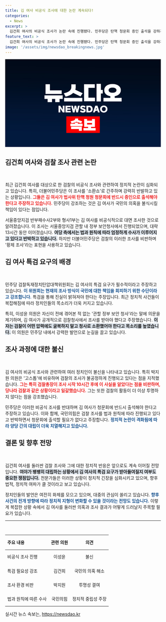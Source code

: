 ```yaml
---
title: 김 여사 비공식 조사에 대한 논란 계속되다!
categories:
  - News
excerpt: >
  김건희 여사의 비공식 조사가 논란 속에 진행됐다. 민주당은 탄핵 청문회 증인 출석을 강하게 요구하며 검찰 조사를 비판했고, 국민의힘은 법과 원칙에 따른 엄정 수사를 강조하고 있다. 누구의 손에 의해 진실이 밝혀질 것인가?
feature_text: >
  김건희 여사의 비공식 조사가 논란 속에 진행됐다. 민주당은 탄핵 청문회 증인 출석을 강하게 요구하며 검찰 조사를 비판했고, 국민의힘은 법과 원칙에 따른 엄정 수사를 강조하고 있다. 누구의 손에 의해 진실이 밝혀질 것인가?
image: '/assets/img/newsdao_breakingnews.jpg'
---
```


<p><img src="/assets/img/newsdao_breakingnews.jpg" alt="bookingtag 속보" /></p>

<h2 data-ke-size="size26">김건희 여사와 검찰 조사 관련 논란</h2>

<p data-ke-size="size16">&nbsp;</p>

<p data-ke-size="size16">최근 김건희 여사를 대상으로 한 검찰의 비공식 조사와 관련하여 정치적 논란이 심화되고 있습니다. 특히, 더불어민주당은 이 조사를 '소환쇼'로 간주하며 강력히 반발하고 있는 상황입니다. <b><span style="color: #ee2323;">그들은 김 여사가 법사위 탄핵 청원 청문회에 반드시 증인으로 출석해야 한다고 주장하고 있습니다.</span></b> 민주당이 강조하는 것은 김 여사가 국민의 의혹을 불식시킬 책임이 있다는 점입니다.</p>

<p data-ke-size="size16">서울중앙지검 반부패수사2부와 형사1부는 김 여사를 비공식적으로 대면 조사한 것으로 알려졌습니다. 이 조사는 서울중앙지검 관할 내 정부 보안청사에서 진행되었으며, 대략 13시간 동안 이어졌습니다. <b><span style="background-color: #21538527;">여당 측에서는 법과 원칙에 따라 엄정하게 수사가 이루어지고 있다고 반박하고 있습니다.</span></b> 하지만 더불어민주당은 검찰의 이러한 조사를 비판하며 '황제 조사'라는 표현을 사용하고 있습니다.</p>

<h2 data-ke-size="size26">김 여사 특검 요구의 배경</h2>

<p data-ke-size="size16">&nbsp;</p>

<p data-ke-size="size16">민주당 검찰독재정치탄압대책위원회는 김 여사의 특검 요구가 필수적이라고 주장하고 있습니다. <b><span style="color: #1a5490;">이 위원회는 현재의 조사 방식이 국민에 대한 책임을 회피하기 위한 수단이라고 강조합니다.</span></b> 특검을 통해 진실이 밝혀져야 한다는 주장입니다. 최근 정치적 사건들이 복잡해짐에 따라 정치인들의 목소리가 더욱 커지고 있습니다.</p>

<p data-ke-size="size16">특히, 이성윤 의원은 자신이 전에 겪어본 적 없는 '관할 정부 보안 청사'라는 말에 의문을 제기하며, 김 여사가 공개적으로 검찰청사에서 조사를 받아야 했다고 주장했습니다. <b><span style="background-color: #21538527;">이자는 검찰이 어떤 압력에도 굴복하지 말고 청사로 소환했어야 한다고 목소리를 높였습니다.</span></b> 이 의원은 민주당 내에서 강력한 발언으로 눈길을 끌고 있습니다.</p>

<h2 data-ke-size="size26">조사 과정에 대한 불신</h2>

<p data-ke-size="size16">&nbsp;</p>

<p data-ke-size="size16">김 여사의 비공식 조사와 관련하여 여러 정치인이 불신을 나타내고 있습니다. 특히 박지원 의원은 '고스톱'에 비유하며 검찰의 조사가 불공정하게 진행되고 있다는 점을 지적했습니다. <b><span style="color: #ee2323;">그는 특히 검찰총장이 조사 시작 10시간 후에 이 사실을 알았다는 점을 비판하며, 당나라 검찰과 같은 상황이라고 일갈했습니다.</span></b> 그는 또한 검찰의 활동이 더 이상 투명하지 않다는 점을 강조했습니다.</p>

<p data-ke-size="size16">민주당은 이러한 비공식 조사를 반대하며 김 여사가 청문회에 반드시 출석해야 한다고 주장하고 있습니다. 이와 함께, 국민의힘은 검찰 조사를 법과 원칙에 따라 진행되고 있다고 반박하면서 청문회에 출석할 필요가 없다고 주장합니다. <b><span style="color: #1a5490;">정치적 논란이 격화됨에 따라 양당 간의 대립이 더욱 치열해지고 있습니다.</span></b></p>

<h2 data-ke-size="size26">결론 및 향후 전망</h2>

<p data-ke-size="size16">&nbsp;</p>

<p data-ke-size="size16">김건희 여사를 둘러싼 검찰 조사와 그에 대한 정치적 반응은 앞으로도 계속 이어질 전망입니다. <b><span style="background-color: #21538527;">여야가 팽팽히 대립하는 상황에서 김 여사의 특검 요구가 받아들여질지 여부도 중요한 쟁점입니다.</span></b> 전문가들은 이러한 상황이 정치적 긴장을 심화시키고 있으며, 향후 법적, 정치적 여파가 클 것이라고 보고 있습니다.</p>

<p data-ke-size="size16">정치인들의 발언은 여전히 화제를 모으고 있으며, 대중의 관심이 쏠리고 있습니다. <b><span style="color: #1a5490;">향후 사건의 전개 방향에 따라 정치적 지형이 변화할 수 있을 것이라는 전망도 있습니다.</span></b> 이렇게 복잡한 상황 속에서 김 여사를 둘러싼 의혹과 조사 결과가 어떻게 드러날지 주목할 필요가 있습니다.</p>

<hr>

<p data-ke-size="size16">&nbsp;</p>

<table style="width: 100%; border-collapse: collapse;">
    <thead>
        <tr>
            <th style="text-align: left; height: 40px;"><b>주요 내용</b></th>
            <th style="text-align: center; height: 40px;"><b>관련 의원</b></th>
            <th style="text-align: center; height: 40px;"><b>의견</b></th>
        </tr>
    </thead>
    <tbody>
        <tr>
            <td style="text-align: left; height: 40px;">비공식 조사 진행</td>
            <td style="text-align: center; height: 40px;">이성윤</td>
            <td style="text-align: center; height: 40px;">불신</td>
        </tr>
        <tr>
            <td style="text-align: left; height: 40px;">특검 필요성 강조</td>
            <td style="text-align: center; height: 40px;">김건희</td>
            <td style="text-align: center; height: 40px;">국민의 의혹 해소</td>
        </tr>
        <tr>
            <td style="text-align: left; height: 40px;">조사 환경 비판</td>
            <td style="text-align: center; height: 40px;">박지원</td>
            <td style="text-align: center; height: 40px;">투명성 결여</td>
        </tr>
        <tr>
            <td style="text-align: left; height: 40px;">법과 원칙에 따른 수사</td>
            <td style="text-align: center; height: 40px;">국민의힘</td>
            <td style="text-align: center; height: 40px;">정치적 중립성 주장</td>
        </tr>
    </tbody>
</table>
실시간 뉴스 속보는, <a href="https://newsdao.kr" rel="dofollow">https://newsdao.kr</a>


